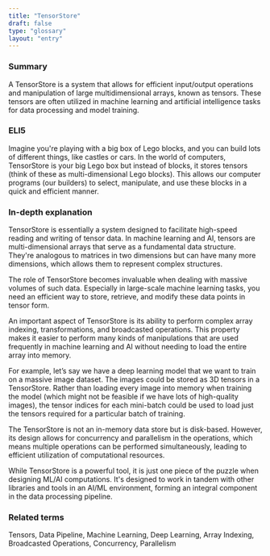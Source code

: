 ```yaml
---
title: "TensorStore"
draft: false
type: "glossary"
layout: "entry"
---
```


### Summary
A TensorStore is a system that allows for efficient input/output operations and manipulation of large multidimensional arrays, known as tensors. These tensors are often utilized in machine learning and artificial intelligence tasks for data processing and model training.

### ELI5
Imagine you're playing with a big box of Lego blocks, and you can build lots of different things, like castles or cars. In the world of computers, TensorStore is your big Lego box but instead of blocks, it stores tensors (think of these as multi-dimensional Lego blocks). This allows our computer programs (our builders) to select, manipulate, and use these blocks in a quick and efficient manner.

### In-depth explanation
TensorStore is essentially a system designed to facilitate high-speed reading and writing of tensor data. In machine learning and AI, tensors are multi-dimensional arrays that serve as a fundamental data structure. They're analogous to matrices in two dimensions but can have many more dimensions, which allows them to represent complex structures.

The role of TensorStore becomes invaluable when dealing with massive volumes of such data. Especially in large-scale machine learning tasks, you need an efficient way to store, retrieve, and modify these data points in tensor form.

An important aspect of TensorStore is its ability to perform complex array indexing, transformations, and broadcasted operations. This property makes it easier to perform many kinds of manipulations that are used frequently in machine learning and AI without needing to load the entire array into memory.

For example, let’s say we have a deep learning model that we want to train on a massive image dataset. The images could be stored as 3D tensors in a TensorStore. Rather than loading every image into memory when training the model (which might not be feasible if we have lots of high-quality images), the tensor indices for each mini-batch could be used to load just the tensors required for a particular batch of training.

The TensorStore is not an in-memory data store but is disk-based. However, its design allows for concurrency and parallelism in the operations, which means multiple operations can be performed simultaneously, leading to efficient utilization of computational resources.

While TensorStore is a powerful tool, it is just one piece of the puzzle when designing ML/AI computations. It's designed to work in tandem with other libraries and tools in an AI/ML environment, forming an integral component in the data processing pipeline.

### Related terms
Tensors, Data Pipeline, Machine Learning, Deep Learning, Array Indexing, Broadcasted Operations, Concurrency, Parallelism

